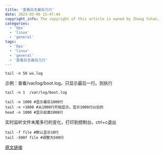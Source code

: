 ```yaml
---
title: '查看日志最后几行'
date: 2023-03-06 15:47:44
copyright_info: The copyright of this article is owned by Zhang Yuhan, and it follows the CC BY-NC-SA 4.0 agreement. For reprinting, please attach the original source link and this statement
categories: 
  - 'Ops'
  - 'linux'
  - 'general'
tags: 
  - 'Ops'
  - 'linux'
  - 'general'
  - '查看日志最后几行'
---
```

```shell
tail -n 50 wx.log
```

示例：查看/var/log/boot.log，只显示最后一行。则执行
```shell
tail -n 1  /var/log/boot.log
```
```shell
tail -n 1000 #显示最后1000行
tail -n +1000 #从1000行开始显示，显示1000行以后的
head -n 1000 #显示前面1000行
```

实时监听文件末尾多行的变化，打印到控制台。ctrl+c退出
```shell
tail -f file #默认显示10行
tail -500f file #调整为500行
```

[原文链接](https://www.cnblogs.com/keta/p/9627227.html)

